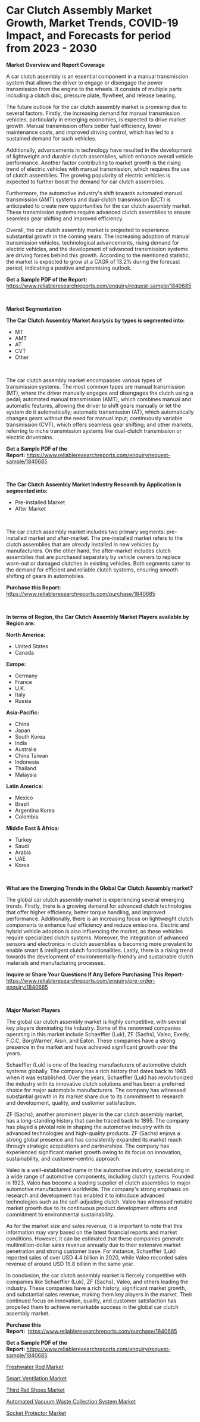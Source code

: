 <p><h1>Car Clutch Assembly Market Growth, Market Trends, COVID-19 Impact, and Forecasts for period from 2023 - 2030</h1></p><p><strong>Market Overview and Report Coverage</strong></p>
<p><p>A car clutch assembly is an essential component in a manual transmission system that allows the driver to engage or disengage the power transmission from the engine to the wheels. It consists of multiple parts including a clutch disc, pressure plate, flywheel, and release bearing.</p><p>The future outlook for the car clutch assembly market is promising due to several factors. Firstly, the increasing demand for manual transmission vehicles, particularly in emerging economies, is expected to drive market growth. Manual transmission offers better fuel efficiency, lower maintenance costs, and improved driving control, which has led to a sustained demand for such vehicles.</p><p>Additionally, advancements in technology have resulted in the development of lightweight and durable clutch assemblies, which enhance overall vehicle performance. Another factor contributing to market growth is the rising trend of electric vehicles with manual transmission, which requires the use of clutch assemblies. The growing popularity of electric vehicles is expected to further boost the demand for car clutch assemblies.</p><p>Furthermore, the automotive industry's shift towards automated manual transmission (AMT) systems and dual-clutch transmission (DCT) is anticipated to create new opportunities for the car clutch assembly market. These transmission systems require advanced clutch assemblies to ensure seamless gear shifting and improved efficiency.</p><p>Overall, the car clutch assembly market is projected to experience substantial growth in the coming years. The increasing adoption of manual transmission vehicles, technological advancements, rising demand for electric vehicles, and the development of advanced transmission systems are driving forces behind this growth. According to the mentioned statistic, the market is expected to grow at a CAGR of 13.2% during the forecast period, indicating a positive and promising outlook.</p></p>
<p><strong>Get a Sample PDF of the Report:</strong> <a href="https://www.reliableresearchreports.com/enquiry/request-sample/1840685">https://www.reliableresearchreports.com/enquiry/request-sample/1840685</a></p>
<p>&nbsp;</p>
<p><strong>Market Segmentation</strong></p>
<p><strong>The Car Clutch Assembly Market Analysis by types is segmented into:</strong></p>
<p><ul><li>MT</li><li>AMT</li><li>AT</li><li>CVT</li><li>Other</li></ul></p>
<p>&nbsp;</p>
<p><p>The car clutch assembly market encompasses various types of transmission systems. The most common types are manual transmission (MT), where the driver manually engages and disengages the clutch using a pedal; automated manual transmission (AMT), which combines manual and automatic features, allowing the driver to shift gears manually or let the system do it automatically; automatic transmission (AT), which automatically changes gears without the need for manual input; continuously variable transmission (CVT), which offers seamless gear shifting; and other markets, referring to niche transmission systems like dual-clutch transmission or electric drivetrains.</p></p>
<p><strong>Get a Sample PDF of the Report:</strong>&nbsp;<a href="https://www.reliableresearchreports.com/enquiry/request-sample/1840685">https://www.reliableresearchreports.com/enquiry/request-sample/1840685</a></p>
<p>&nbsp;</p>
<p><strong>The Car Clutch Assembly Market Industry Research by Application is segmented into:</strong></p>
<p><ul><li>Pre-installed Market</li><li>After Market</li></ul></p>
<p>&nbsp;</p>
<p><p>The car clutch assembly market includes two primary segments: pre-installed market and after-market. The pre-installed market refers to the clutch assemblies that are already installed in new vehicles by manufacturers. On the other hand, the after-market includes clutch assemblies that are purchased separately by vehicle owners to replace worn-out or damaged clutches in existing vehicles. Both segments cater to the demand for efficient and reliable clutch systems, ensuring smooth shifting of gears in automobiles.</p></p>
<p><strong>Purchase this Report:</strong>&nbsp; <a href="https://www.reliableresearchreports.com/purchase/1840685">https://www.reliableresearchreports.com/purchase/1840685</a></p>
<p>&nbsp;</p>
<p><strong>In terms of Region, the Car Clutch Assembly Market Players available by Region are:</strong></p>
<p>
    <p> <strong> North America: </strong>
        <ul>
            <li>United States</li>
            <li>Canada</li>
        </ul>
        </p> 
    <p> <strong> Europe: </strong>
        <ul>
            <li>Germany</li>
            <li>France</li>
            <li>U.K.</li>
            <li>Italy</li>
            <li>Russia</li>
        </ul>
        </p> 
    <p> <strong> Asia-Pacific: </strong>
        <ul>
            <li>China</li>
            <li>Japan</li>
            <li>South Korea</li>
            <li>India</li>
            <li>Australia</li>
            <li>China Taiwan</li>
            <li>Indonesia</li>
            <li>Thailand</li>
            <li>Malaysia</li>
        </ul>
        </p> 
    <p> <strong> Latin America: </strong>
        <ul>
            <li>Mexico</li>
            <li>Brazil</li>
            <li>Argentina Korea</li>
            <li>Colombia</li>
        </ul>
        </p> 
    <p> <strong> Middle East & Africa: </strong>
        <ul>
            <li>Turkey</li>
            <li>Saudi</li>
            <li>Arabia</li>
            <li>UAE</li>
            <li>Korea</li>
        </ul>
    </p>
    </p>
<p>&nbsp;</p>
<p><strong>What are the Emerging Trends in the Global Car Clutch Assembly market?</strong></p>
<p><p>The global car clutch assembly market is experiencing several emerging trends. Firstly, there is a growing demand for advanced clutch technologies that offer higher efficiency, better torque handling, and improved performance. Additionally, there is an increasing focus on lightweight clutch components to enhance fuel efficiency and reduce emissions. Electric and hybrid vehicle adoption is also influencing the market, as these vehicles require specialized clutch systems. Moreover, the integration of advanced sensors and electronics in clutch assemblies is becoming more prevalent to enable smart & intelligent clutch functionalities. Lastly, there is a rising trend towards the development of environmentally-friendly and sustainable clutch materials and manufacturing processes.</p></p>
<p><strong>Inquire or Share Your Questions If Any Before Purchasing This Report</strong>- <a href="https://www.reliableresearchreports.com/enquiry/pre-order-enquiry/1840685">https://www.reliableresearchreports.com/enquiry/pre-order-enquiry/1840685</a></p>
<p>&nbsp;</p>
<p><strong>Major Market Players</strong></p>
<p><p>The global car clutch assembly market is highly competitive, with several key players dominating the industry. Some of the renowned companies operating in this market include Schaeffler (Luk), ZF (Sachs), Valeo, Exedy, F.C.C, BorgWarner, Aisin, and Eaton. These companies have a strong presence in the market and have achieved significant growth over the years.</p><p>Schaeffler (Luk) is one of the leading manufacturers of automotive clutch systems globally. The company has a rich history that dates back to 1965 when it was established. Over the years, Schaeffler (Luk) has revolutionized the industry with its innovative clutch solutions and has been a preferred choice for major automobile manufacturers. The company has witnessed substantial growth in its market share due to its commitment to research and development, quality, and customer satisfaction.</p><p>ZF (Sachs), another prominent player in the car clutch assembly market, has a long-standing history that can be traced back to 1895. The company has played a pivotal role in shaping the automotive industry with its advanced technologies and high-quality products. ZF (Sachs) enjoys a strong global presence and has consistently expanded its market reach through strategic acquisitions and partnerships. The company has experienced significant market growth owing to its focus on innovation, sustainability, and customer-centric approach.</p><p>Valeo is a well-established name in the automotive industry, specializing in a wide range of automotive components, including clutch systems. Founded in 1923, Valeo has become a leading supplier of clutch assemblies to major automotive manufacturers worldwide. The company's strong emphasis on research and development has enabled it to introduce advanced technologies such as the self-adjusting clutch. Valeo has witnessed notable market growth due to its continuous product development efforts and commitment to environmental sustainability.</p><p>As for the market size and sales revenue, it is important to note that this information may vary based on the latest financial reports and market conditions. However, it can be estimated that these companies generate multimillion-dollar sales revenue annually due to their extensive market penetration and strong customer base. For instance, Schaeffler (Luk) reported sales of over USD 4.4 billion in 2020, while Valeo recorded sales revenue of around USD 19.8 billion in the same year.</p><p>In conclusion, the car clutch assembly market is fiercely competitive with companies like Schaeffler (Luk), ZF (Sachs), Valeo, and others leading the industry. These companies have a rich history, significant market growth, and substantial sales revenue, making them key players in the market. Their continued focus on innovation, quality, and customer satisfaction has propelled them to achieve remarkable success in the global car clutch assembly market.</p></p>
<p><strong>Purchase this Report:</strong>&nbsp;&nbsp;<a href="https://www.reliableresearchreports.com/purchase/1840685">https://www.reliableresearchreports.com/purchase/1840685</a></p>
<p></p>
<p><strong>Get a Sample PDF of the Report:</strong>&nbsp;<a href="https://www.reliableresearchreports.com/enquiry/request-sample/1840685">https://www.reliableresearchreports.com/enquiry/request-sample/1840685</a></p>
<p><p><a href="https://medium.com/@hotspotvendor/freshwater-rod-market-size-market-outlook-and-market-forecast-2023-to-2030-31f1a37c1898">Freshwater Rod Market</a></p><p><a href="https://www.linkedin.com/pulse/smart-ventilation-market-research-report-provides-thorough-vodnf/">Smart Ventilation Market</a></p><p><a href="https://github.com/abdelrhmankishk22/Market-Research-Report-List-1/blob/main/third-rail-shoes-market.md">Third Rail Shoes Market</a></p><p><a href="https://www.linkedin.com/pulse/automated-vacuum-waste-collection-system-market-size-gy2mf/">Automated Vacuum Waste Collection System Market</a></p><p><a href="https://medium.com/@bhumi.technologiesmumbai/analyzing-socket-protector-market-global-industry-perspective-and-forecast-2023-to-2030-6e5c1a9593e8">Socket Protector Market</a></p></p>